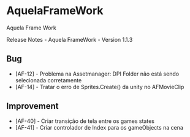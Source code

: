 AquelaFrameWork
===============

Aquela Frame Work

Release Notes - Aquela FrameWork - Version 1.1.3


Bug
---
* [AF-12] - Problema na Assetmanager: DPI Folder não está sendo selecionada corretamente
* [AF-14] - Tratar o erro de Sprites.Create() da unity no AFMovieClip


Improvement
---
* [AF-40] - Criar transição de tela entre os games states
* [AF-41] - Criar controlador de Index para os gameObjects na cena
